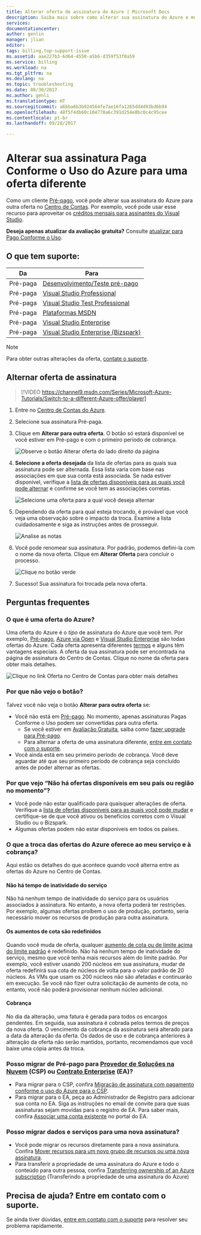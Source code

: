```yaml
---
title: Alterar oferta de assinatura do Azure | Microsoft Docs
description: Saiba mais sobre como alterar sua assinatura do Azure e mudar para uma oferta diferente usando o Centro de Contas do Azure
services: 
documentationcenter: 
author: genlin
manager: jlian
editor: 
tags: billing,top-support-issue
ms.assetid: aae227b3-6d64-4550-a5b6-d359f53f0a59
ms.service: billing
ms.workload: na
ms.tgt_pltfrm: na
ms.devlang: na
ms.topic: troubleshooting
ms.date: 08/30/2017
ms.author: genli
ms.translationtype: HT
ms.sourcegitcommit: a6bba6b3b924564fe7ae16fa1265dd4d93bd6b94
ms.openlocfilehash: 48f5f4db60c104778a6c391d254e0bc0c4c95cee
ms.contentlocale: pt-br
ms.lasthandoff: 09/28/2017

---
```

# <a name="change-your-azure-pay-as-you-go-subscription-to-a-different-offer"></a>Alterar sua assinatura Paga Conforme o Uso do Azure para uma oferta diferente

Como um cliente [Pré-pago](https://azure.microsoft.com/offers/ms-azr-0003p/), você pode alterar sua assinatura do Azure para outra oferta no [Centro de Contas](https://account.windowsazure.com/Subscriptions). Por exemplo, você pode usar esse recurso para aproveitar os [créditos mensais para assinantes do Visual Studio](https://azure.microsoft.com/pricing/member-offers/msdn-benefits-details/). 

**Deseja apenas atualizar da avaliação gratuita?** Consulte [atualizar para Pago Conforme o Uso](billing-upgrade-azure-subscription.md).

## <a name="whats-supported"></a>O que tem suporte:

| Da | Para |
| --- | --- |
| Pré-paga |[Desenvolvimento/Teste pré-pago](https://azure.microsoft.com/offers/ms-azr-0023p/) |
| Pré-paga |[Visual Studio Professional](https://azure.microsoft.com/offers/ms-azr-0059p/) |
| Pré-paga |[Visual Studio Test Professional](https://azure.microsoft.com/offers/ms-azr-0060p/) |
| Pré-paga |[Plataformas MSDN](https://azure.microsoft.com/offers/ms-azr-0062p/) |
| Pré-paga |[Visual Studio Enterprise](https://azure.microsoft.com/offers/ms-azr-0063p/) |
| Pré-paga |[Visual Studio Enterprise (Bizspark)](https://azure.microsoft.com/offers/ms-azr-0064p/) |

> [!NOTE]
> Para obter outras alterações da oferta, [contate o suporte](https://portal.azure.com/?#blade/Microsoft_Azure_Support/HelpAndSupportBlade).
>
>

## <a name="switch-subscription-offer"></a>Alternar oferta de assinatura

> [!VIDEO https://channel9.msdn.com/Series/Microsoft-Azure-Tutorials/Switch-to-a-different-Azure-offer/player]
>
>

1. Entre no [Centro de Contas do Azure](https://account.windowsazure.com/Subscriptions).
1. Selecione sua assinatura Pré-paga.
1. Clique em **Alterar para outra oferta**. O botão só estará disponível se você estiver em Pré-pago e com o primeiro período de cobrança.

   ![Observe o botão Alterar oferta do lado direito da página](./media/billing-how-to-switch-azure-offer/switchbutton.png)
1. **Selecione a oferta desejada** da lista de ofertas para as quais sua assinatura pode ser alternada. Essa lista varia com base nas associações em que sua conta está associada. Se nada estiver disponível, verifique a [lista de ofertas disponíveis para as quais você pode alternar](#whats-supported) e confirme se você tem as associações corretas. 

   ![Selecione uma oferta para a qual você deseja alternar](./media/billing-how-to-switch-azure-offer/selectoffer.png)
1. Dependendo da oferta para qual esteja trocando, é provável que você veja uma observação sobre o impacto da troca. Examine a lista cuidadosamente e siga as instruções antes de prosseguir.

   ![Analise as notas](./media/billing-how-to-switch-azure-offer/thingstonote.png)
1. Você pode renomear sua assinatura. Por padrão, podemos defini-la com o nome da nova oferta. Clique em **Alterar Oferta** para concluir o processo.

   ![Clique no botão verde](./media/billing-how-to-switch-azure-offer/confirmpage.png)
1. Sucesso! Sua assinatura foi trocada pela nova oferta.

## <a name="frequently-asked-questions"></a>Perguntas frequentes

### <a name="what-is-an-azure-offer"></a>O que é uma oferta do Azure?

Uma oferta do Azure é o *tipo* de assinatura do Azure que você tem. Por exemplo, [Pré-pago](https://azure.microsoft.com/offers/ms-azr-0003p/), [Azure via Open](https://azure.microsoft.com/offers/ms-azr-0111p/) e [Visual Studio Enterprise](https://azure.microsoft.com/offers/ms-azr-0063p/) são todas ofertas do Azure. Cada oferta apresenta diferentes [termos](https://azure.microsoft.com/support/legal/offer-details/) e alguns têm vantagens especiais. A oferta da sua assinatura pode ser encontrada na página de assinatura do Centro de Contas. Clique no nome da oferta para obter mais detalhes.

   ![Clique no link Oferta no Centro de Contas para obter mais detalhes](./media/billing-how-to-switch-azure-offer/offerlink.png)

### <a name="why-dont-i-see-the-button"></a>Por que não vejo o botão?

Talvez você não veja o botão **Alterar para outra oferta** se:

* Você não está em [Pré-pago](https://azure.microsoft.com/offers/ms-azr-0003p/). No momento, apenas assinaturas Pagas Conforme o Uso podem ser convertidas para outra oferta.
  * Se você estiver em [Avaliação Gratuita](https://azure.microsoft.com/free/), saiba como [fazer upgrade para Pré-pago](billing-upgrade-azure-subscription.md).
  * Para alternar a oferta de uma assinatura diferente, [entre em contato com o suporte](https://portal.azure.com/?#blade/Microsoft_Azure_Support/HelpAndSupportBlade).
* Você ainda está em seu primeiro período de cobrança. Você deve aguardar até que seu primeiro período de cobrança seja concluído antes de poder alternar as ofertas.

### <a name="why-do-i-see-there-are-no-offers-available-in-your-region-or-country-at-this-time"></a>Por que vejo “Não há ofertas disponíveis em seu país ou região no momento”?

* Você pode não estar qualificado para quaisquer alterações de oferta. Verifique a [lista de ofertas disponíveis para as quais você pode mudar](#whats-supported) e certifique-se de que você ativou os benefícios corretos com o Visual Studio ou o Bizspark.
* Algumas ofertas podem não estar disponíveis em todos os países.

### <a name="what-does-switching-azure-offers-do-to-my-service-and-billing"></a>O que a troca das ofertas do Azure oferece ao meu serviço e à cobrança?

Aqui estão os detalhes do que acontece quando você alterna entre as ofertas do Azure no Centro de Contas.

#### <a name="no-service-downtime"></a>Não há tempo de inatividade do serviço

Não há nenhum tempo de inatividade do serviço para os usuários associados à assinatura. No entanto, a nova oferta poderá ter restrições. Por exemplo, algumas ofertas proíbem o uso de produção, portanto, seria necessário mover os recursos de produção para outra assinatura.

#### <a name="quota-increases-are-reset"></a>Os aumentos de cota são redefinidos

Quando você muda de oferta, qualquer [aumento de cota ou de limite acima do limite padrão](../azure-supportability/resource-manager-core-quotas-request.md) é redefinido. Não há nenhum tempo de inatividade do serviço, mesmo que você tenha mais recursos além do limite padrão. Por exemplo, você estiver usando 200 núcleos em sua assinatura, mudar de oferta redefinirá sua cota de núcleos de volta para o valor padrão de 20 núcleos. As VMs que usam os 200 núcleos não são afetadas e continuarão em execução. Se você não fizer outra solicitação de aumento de cota, no entanto, você não poderá provisionar nenhum núcleo adicional.

#### <a name="billing"></a>Cobrança

No dia da alteração, uma fatura é gerada para todos os encargos pendentes. Em seguida, sua assinatura é cobrada pelos termos de preços da nova oferta. O vencimento da cobrança da assinatura será alterado para a data da alteração da oferta. Os dados de uso e de cobrança anteriores à alteração da oferta não serão mantidos, portanto, recomendamos que você baixe uma cópia antes da troca.

### <a name="can-i-migrate-from-pay-as-you-go-to-cloud-solution-providerhttpspartnermicrosoftcomsolutionscloud-reseller-overview-csp-or-enterprise-agreementhttpsazuremicrosoftcompricingenterprise-agreement-ea"></a>Posso migrar de Pré-pago para [Provedor de Soluções na Nuvem](https://partner.microsoft.com/Solutions/cloud-reseller-overview) (CSP) ou [Contrato Enterprise](https://azure.microsoft.com/pricing/enterprise-agreement/) (EA)?

* Para migrar para o CSP, confira [Migração de assinatura com pagamento conforme o uso do Azure para o CSP](https://docs.microsoft.com/en-us/azure/cloud-solution-provider/migration/migration-from-payg-to-csp).
* Para migrar para o EA, peça ao Administrador de Registro para adicionar sua conta no EA. Siga as instruções no email de convite para que suas assinaturas sejam movidas para o registro de EA. Para saber mais, confira [Associar uma conta existente](https://ea.azure.com/helpdocs/associateExistingAccount) no portal do EA.

### <a name="can-i-migrate-data-and-services-to-a-new-subscription"></a>Posso migrar dados e serviços para uma nova assinatura?

* Você pode migrar os recursos diretamente para a nova assinatura. Confira [Mover recursos para um novo grupo de recursos ou uma nova assinatura](../azure-resource-manager/resource-group-move-resources.md).
* Para transferir a propriedade de uma assinatura do Azure e todo o conteúdo para outra pessoa, confira [Transferring ownership of an Azure subscription](billing-subscription-transfer.md) (Transferindo a propriedade de uma assinatura do Azure)

## <a name="need-help-contact-support"></a>Precisa de ajuda? Entre em contato com o suporte.

Se ainda tiver dúvidas, [entre em contato com o suporte](https://portal.azure.com/?#blade/Microsoft_Azure_Support/HelpAndSupportBlade) para resolver seu problema rapidamente.


